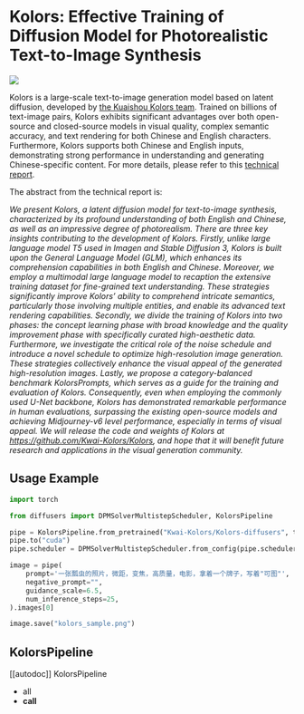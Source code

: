 <!--Copyright 2024 The HuggingFace Team. All rights reserved.

Licensed under the Apache License, Version 2.0 (the "License"); you may not use this file except in compliance with
the License. You may obtain a copy of the License at

http://www.apache.org/licenses/LICENSE-2.0

Unless required by applicable law or agreed to in writing, software distributed under the License is distributed on
an "AS IS" BASIS, WITHOUT WARRANTIES OR CONDITIONS OF ANY KIND, either express or implied. See the License for the
specific language governing permissions and limitations under the License.
-->

# Kolors: Effective Training of Diffusion Model for Photorealistic Text-to-Image Synthesis

![](https://huggingface.co/datasets/huggingface/documentation-images/resolve/main/kolors/kolors_header_collage.png)

Kolors is a large-scale text-to-image generation model based on latent diffusion, developed by [the Kuaishou Kolors team](kwai-kolors@kuaishou.com). Trained on billions of text-image pairs, Kolors exhibits significant advantages over both open-source and closed-source models in visual quality, complex semantic accuracy, and text rendering for both Chinese and English characters. Furthermore, Kolors supports both Chinese and English inputs, demonstrating strong performance in understanding and generating Chinese-specific content. For more details, please refer to this [technical report](https://github.com/Kwai-Kolors/Kolors/blob/master/imgs/Kolors_paper.pdf).

The abstract from the technical report is:

*We present Kolors, a latent diffusion model for text-to-image synthesis, characterized by its profound understanding of both English and Chinese, as well as an impressive degree of photorealism. There are three key insights contributing to the development of Kolors. Firstly, unlike large language model T5 used in Imagen and Stable Diffusion 3, Kolors is built upon the General Language Model (GLM), which enhances its comprehension capabilities in both English and Chinese. Moreover, we employ a multimodal large language model to recaption the extensive training dataset for fine-grained text understanding. These strategies significantly improve Kolors’ ability to comprehend intricate semantics, particularly those involving multiple entities, and enable its advanced text rendering capabilities. Secondly, we divide the training of Kolors into two phases: the concept learning phase with broad knowledge and the quality improvement phase with specifically curated high-aesthetic data. Furthermore, we investigate the critical role of the noise schedule and introduce a novel schedule to optimize high-resolution image generation. These strategies collectively enhance the visual appeal of the generated high-resolution images. Lastly, we propose a category-balanced benchmark KolorsPrompts, which serves as a guide for the training and evaluation of Kolors. Consequently, even when employing the commonly used U-Net backbone, Kolors has demonstrated remarkable performance in human evaluations, surpassing the existing open-source models and achieving Midjourney-v6 level performance, especially in terms of visual appeal. We will release the code and weights of Kolors at <https://github.com/Kwai-Kolors/Kolors>, and hope that it will benefit future research and applications in the visual generation community.*

## Usage Example

```python
import torch

from diffusers import DPMSolverMultistepScheduler, KolorsPipeline

pipe = KolorsPipeline.from_pretrained("Kwai-Kolors/Kolors-diffusers", torch_dtype=torch.float16, variant="fp16")
pipe.to("cuda")
pipe.scheduler = DPMSolverMultistepScheduler.from_config(pipe.scheduler.config, use_karras_sigmas=True)

image = pipe(
    prompt='一张瓢虫的照片，微距，变焦，高质量，电影，拿着一个牌子，写着"可图"',
    negative_prompt="",
    guidance_scale=6.5,
    num_inference_steps=25,
).images[0]

image.save("kolors_sample.png")
```

## KolorsPipeline

[[autodoc]] KolorsPipeline

- all
- __call__
